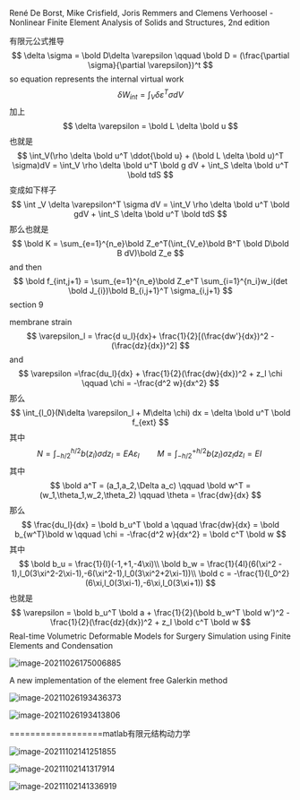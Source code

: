 René De Borst, Mike Crisfield, Joris Remmers and Clemens Verhoosel - Nonlinear Finite Element Analysis of Solids and Structures, 2nd edition

有限元公式推导
$$
\delta \sigma = \bold D\delta \varepsilon \qquad \bold D = (\frac{\partial \sigma}{\partial \varepsilon})^t
$$
so equation represents the internal virtual work
$$
\delta W_{int} = \int_V \delta \varepsilon^T \sigma dV
$$
加上
$$
\delta \varepsilon = \bold L \delta \bold u
$$
也就是
$$
\int_V(\rho \delta \bold u^T \ddot{\bold u} + (\bold L \delta \bold u)^T \sigma)dV = \int_V \rho \delta \bold u^T \bold g dV + \int_S \delta \bold u^T \bold tdS
$$
变成如下样子
$$
\int _V \delta \varepsilon^T \sigma dV = \int_V \rho \delta \bold u^T \bold gdV + \int_S \delta \bold u^T \bold tdS
$$
那么也就是
$$
\bold K = \sum_{e=1}^{n_e}\bold Z_e^T(\int_{V_e}\bold B^T \bold D\bold B dV)\bold Z_e
$$
and then
$$
\bold f_{int,j+1} = \sum_{e=1}^{n_e}\bold Z_e^T \sum_{i=1}^{n_i}w_i(det \bold J_{i})\bold B_{i,j+1}^T \sigma_{i,j+1}
$$
section 9

membrane strain
$$
\varepsilon_l = \frac{d u_l}{dx}+ \frac{1}{2}[(\frac{dw'}{dx})^2 - (\frac{dz}{dx})^2]
$$
and
$$
\varepsilon =\frac{du_l}{dx} + \frac{1}{2}(\frac{dw}{dx})^2 + z_l \chi \qquad \chi = -\frac{d^2 w}{dx^2}
$$
那么
$$
\int_{l_0}(N\delta \varepsilon_l + M\delta \chi) dx = \delta \bold u^T \bold f_{ext}
$$
其中
$$
N = \int_{-h/2}^{h/2}b(z_l)\sigma dz_l = EA\varepsilon_l \qquad M = \int_{-h/2}^{+h/2}b(z_l)\sigma z_l dz_l = EI\
$$
其中
$$
\bold a^T = (a_1,a_2,\Delta a_c) \qquad \bold w^T = (w_1,\theta_1,w_2,\theta_2) \qquad \theta = \frac{dw}{dx}
$$
那么
$$
\frac{du_l}{dx} = \bold b_u^T \bold a \qquad \frac{dw}{dx} = \bold b_{w^T}\bold w \qquad \chi = -\frac{d^2 w}{dx^2} = \bold c^T \bold w
$$
其中
$$
\bold b_u = \frac{1}{l}(-1,+1,-4\xi)\\
\bold b_w = \frac{1}{4l}(6(\xi^2 - 1),l_0(3\xi^2-2\xi-1),-6(\xi^2-1),l_0(3\xi^2+2\xi-1))\\
\bold c = -\frac{1}{l_0^2}(6\xi,l_0(3\xi-1),-6\xi,l_0(3\xi+1))
$$
也就是
$$
\varepsilon = \bold b_u^T \bold a + \frac{1}{2}(\bold b_w^T \bold w')^2 - \frac{1}{2}(\frac{dz}{dx})^2 + z_l \bold c^T \bold w
$$
Real-time Volumetric Deformable Models for Surgery Simulation using Finite Elements and Condensation  

![image-20211026175006885](E:\mycode\collection\定理\有限元\image-20211026175006885.png)



A new implementation of the element free Galerkin method  

![image-20211026193436373](E:\mycode\collection\定理\有限元\image-20211026193436373.png)

![image-20211026193413806](E:\mycode\collection\定理\有限元\image-20211026193413806.png)

==================matlab有限元结构动力学

![image-20211102141251855](E:\mycode\collection\定理\有限元\image-20211102141251855.png)

![image-20211102141317914](E:\mycode\collection\定理\有限元\image-20211102141317914.png)

![image-20211102141336919](E:\mycode\collection\定理\有限元\image-20211102141336919.png)

